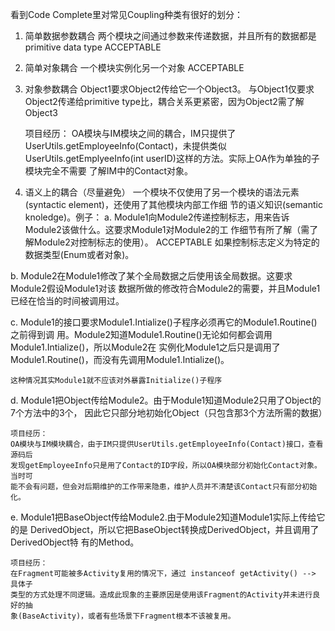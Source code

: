 看到Code Complete里对常见Coupling种类有很好的划分：

1. 简单数据参数耦合
    两个模块之间通过参数来传递数据，并且所有的数据都是primitive data type
    ACCEPTABLE

2. 简单对象耦合
    一个模块实例化另一个对象
    ACCEPTABLE

3. 对象参数耦合
    Object1要求Object2传给它一个Object3。
    与Object1仅要求Object2传递给primitive type比，耦合关系更紧密，因为Object2需了解
    Object3

    项目经历：
    OA模块与IM模块之间的耦合，IM只提供了UserUtils.getEmployeeInfo(Contact)，未提供类似
    UserUtils.getEmplyeeInfo(int userID)这样的方法。实际上OA作为单独的子模块完全不需要
    了解IM中的Contact对象。

4. 语义上的耦合（尽量避免）
    一个模块不仅使用了另一个模块的语法元素(syntactic element)，还使用了其他模块内部工作细
    节的语义知识(semantic knoledge)。例子：
  a. Module1向Module2传递控制标志，用来告诉Module2该做什么。这要求Module1对Module2的工
  作细节有所了解（需了解Module2对控制标志的使用）。
    ACCEPTABLE 如果控制标志定义为特定的数据类型(Enum或者对象)。

  b. Module2在Module1修改了某个全局数据之后使用该全局数据。这要求Module2假设Module1对该
  数据所做的修改符合Module2的需要，并且Module1已经在恰当的时间被调用过。

  c. Module1的接口要求Module1.Intialize()子程序必须再它的Module1.Routine()之前得到调
  用。Module2知道Module1.Routine()无论如何都会调用Module1.Intialize()，所以Module2在
  实例化Module1之后只是调用了Module1.Routine()，而没有先调用Module1.Intialize()。
    
    这种情况其实Module1就不应该对外暴露Initialize()子程序

  d. Module1把Object传给Module2。由于Module1知道Module2只用了Object的7个方法中的3个，
  因此它只部分地初始化Object（只包含那3个方法所需的数据）

    项目经历：
    OA模块与IM模块耦合，由于IM只提供UserUtils.getEmployeeInfo(Contact)接口，查看源码后
    发现getEmployeeInfo只是用了Contact的ID字段，所以OA模块部分初始化Contact对象。当时可
    能不会有问题，但会对后期维护的工作带来隐患，维护人员并不清楚该Contact只有部分初始化。

  e. Module1把BaseObject传给Module2.由于Module2知道Module1实际上传给它的是
    DerivedObject，所以它把BaseObject转换成DerivedObject，并且调用了DerivedObject特
    有的Method。

    项目经历：
    在Fragment可能被多Activity复用的情况下，通过 instanceof getActivity() --> 具体子
    类型的方式处理不同逻辑。造成此现象的主要原因是使用该Fragment的Activity并未进行良好的抽
    象(BaseActivity)，或者有些场景下Fragment根本不该被复用。
